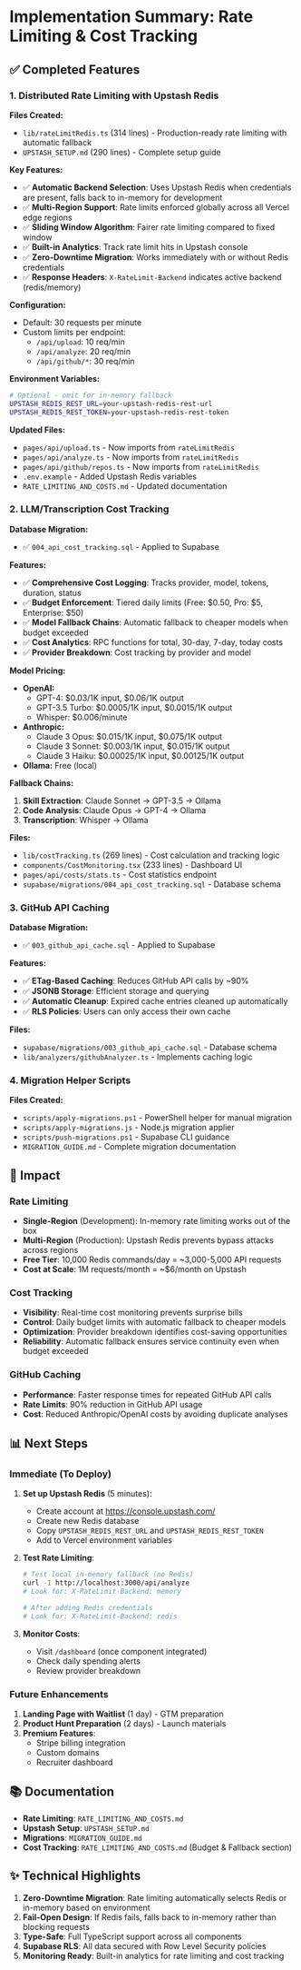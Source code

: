 # Implementation Summary: Rate Limiting & Cost Tracking

## ✅ Completed Features

### 1. Distributed Rate Limiting with Upstash Redis

**Files Created:**
- `lib/rateLimitRedis.ts` (314 lines) - Production-ready rate limiting with automatic fallback
- `UPSTASH_SETUP.md` (290 lines) - Complete setup guide

**Key Features:**
- ✅ **Automatic Backend Selection**: Uses Upstash Redis when credentials are present, falls back to in-memory for development
- ✅ **Multi-Region Support**: Rate limits enforced globally across all Vercel edge regions
- ✅ **Sliding Window Algorithm**: Fairer rate limiting compared to fixed window
- ✅ **Built-in Analytics**: Track rate limit hits in Upstash console
- ✅ **Zero-Downtime Migration**: Works immediately with or without Redis credentials
- ✅ **Response Headers**: `X-RateLimit-Backend` indicates active backend (redis/memory)

**Configuration:**
- Default: 30 requests per minute
- Custom limits per endpoint:
  - `/api/upload`: 10 req/min
  - `/api/analyze`: 20 req/min
  - `/api/github/*`: 30 req/min

**Environment Variables:**
```bash
# Optional - omit for in-memory fallback
UPSTASH_REDIS_REST_URL=your-upstash-redis-rest-url
UPSTASH_REDIS_REST_TOKEN=your-upstash-redis-rest-token
```

**Updated Files:**
- `pages/api/upload.ts` - Now imports from `rateLimitRedis`
- `pages/api/analyze.ts` - Now imports from `rateLimitRedis`
- `pages/api/github/repos.ts` - Now imports from `rateLimitRedis`
- `.env.example` - Added Upstash Redis variables
- `RATE_LIMITING_AND_COSTS.md` - Updated documentation

### 2. LLM/Transcription Cost Tracking

**Database Migration:**
- ✅ `004_api_cost_tracking.sql` - Applied to Supabase

**Features:**
- ✅ **Comprehensive Cost Logging**: Tracks provider, model, tokens, duration, status
- ✅ **Budget Enforcement**: Tiered daily limits (Free: $0.50, Pro: $5, Enterprise: $50)
- ✅ **Model Fallback Chains**: Automatic fallback to cheaper models when budget exceeded
- ✅ **Cost Analytics**: RPC functions for total, 30-day, 7-day, today costs
- ✅ **Provider Breakdown**: Cost tracking by provider and model

**Model Pricing:**
- **OpenAI:**
  - GPT-4: $0.03/1K input, $0.06/1K output
  - GPT-3.5 Turbo: $0.0005/1K input, $0.0015/1K output
  - Whisper: $0.006/minute
- **Anthropic:**
  - Claude 3 Opus: $0.015/1K input, $0.075/1K output
  - Claude 3 Sonnet: $0.003/1K input, $0.015/1K output
  - Claude 3 Haiku: $0.00025/1K input, $0.00125/1K output
- **Ollama:** Free (local)

**Fallback Chains:**
1. **Skill Extraction**: Claude Sonnet → GPT-3.5 → Ollama
2. **Code Analysis**: Claude Opus → GPT-4 → Ollama
3. **Transcription**: Whisper → Ollama

**Files:**
- `lib/costTracking.ts` (269 lines) - Cost calculation and tracking logic
- `components/CostMonitoring.tsx` (233 lines) - Dashboard UI
- `pages/api/costs/stats.ts` - Cost statistics endpoint
- `supabase/migrations/004_api_cost_tracking.sql` - Database schema

### 3. GitHub API Caching

**Database Migration:**
- ✅ `003_github_api_cache.sql` - Applied to Supabase

**Features:**
- ✅ **ETag-Based Caching**: Reduces GitHub API calls by ~90%
- ✅ **JSONB Storage**: Efficient storage and querying
- ✅ **Automatic Cleanup**: Expired cache entries cleaned up automatically
- ✅ **RLS Policies**: Users can only access their own cache

**Files:**
- `supabase/migrations/003_github_api_cache.sql` - Database schema
- `lib/analyzers/githubAnalyzer.ts` - Implements caching logic

### 4. Migration Helper Scripts

**Files Created:**
- `scripts/apply-migrations.ps1` - PowerShell helper for manual migration
- `scripts/apply-migrations.js` - Node.js migration applier
- `scripts/push-migrations.ps1` - Supabase CLI guidance
- `MIGRATION_GUIDE.md` - Complete migration documentation

## 🎯 Impact

### Rate Limiting
- **Single-Region** (Development): In-memory rate limiting works out of the box
- **Multi-Region** (Production): Upstash Redis prevents bypass attacks across regions
- **Free Tier**: 10,000 Redis commands/day = ~3,000-5,000 API requests
- **Cost at Scale**: 1M requests/month = ~$6/month on Upstash

### Cost Tracking
- **Visibility**: Real-time cost monitoring prevents surprise bills
- **Control**: Daily budget limits with automatic fallback to cheaper models
- **Optimization**: Provider breakdown identifies cost-saving opportunities
- **Reliability**: Automatic fallback ensures service continuity even when budget exceeded

### GitHub Caching
- **Performance**: Faster response times for repeated GitHub API calls
- **Rate Limits**: 90% reduction in GitHub API usage
- **Cost**: Reduced Anthropic/OpenAI costs by avoiding duplicate analyses

## 📊 Next Steps

### Immediate (To Deploy)
1. **Set up Upstash Redis** (5 minutes):
   - Create account at https://console.upstash.com/
   - Create new Redis database
   - Copy `UPSTASH_REDIS_REST_URL` and `UPSTASH_REDIS_REST_TOKEN`
   - Add to Vercel environment variables

2. **Test Rate Limiting**:
   ```bash
   # Test local in-memory fallback (no Redis)
   curl -I http://localhost:3000/api/analyze
   # Look for: X-RateLimit-Backend: memory
   
   # After adding Redis credentials
   # Look for: X-RateLimit-Backend: redis
   ```

3. **Monitor Costs**:
   - Visit `/dashboard` (once component integrated)
   - Check daily spending alerts
   - Review provider breakdown

### Future Enhancements
1. **Landing Page with Waitlist** (1 day) - GTM preparation
2. **Product Hunt Preparation** (2 days) - Launch materials
3. **Premium Features**:
   - Stripe billing integration
   - Custom domains
   - Recruiter dashboard

## 📚 Documentation

- **Rate Limiting**: `RATE_LIMITING_AND_COSTS.md`
- **Upstash Setup**: `UPSTASH_SETUP.md`
- **Migrations**: `MIGRATION_GUIDE.md`
- **Cost Tracking**: `RATE_LIMITING_AND_COSTS.md` (Budget & Fallback section)

## ✨ Technical Highlights

1. **Zero-Downtime Migration**: Rate limiting automatically selects Redis or in-memory based on environment
2. **Fail-Open Design**: If Redis fails, falls back to in-memory rather than blocking requests
3. **Type-Safe**: Full TypeScript support across all components
4. **Supabase RLS**: All data secured with Row Level Security policies
5. **Monitoring Ready**: Built-in analytics for rate limiting and cost tracking
